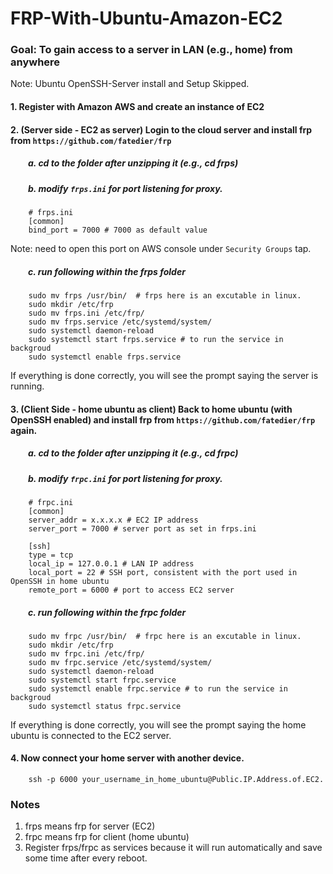 # FRP-With-Ubuntu-Amazon-EC2


### Goal: To gain access to a server in LAN (e.g., home) from anywhere

Note: Ubuntu OpenSSH-Server install and Setup Skipped.

#### 1. Register with Amazon AWS and create an instance of EC2
#### 2. (Server side - EC2 as server) Login to the cloud server and install frp from `https://github.com/fatedier/frp`

  ##### &emsp;&emsp;a. cd to the folder after unzipping it (e.g., cd frps)
  ##### &emsp;&emsp;b. modify `frps.ini` for port listening for proxy. 
        # frps.ini
        [common]
        bind_port = 7000 # 7000 as default value
        
        
Note: need to open this port on AWS console under `Security Groups` tap. 

  ##### &emsp;&emsp;c. run following within the frps folder
        sudo mv frps /usr/bin/  # frps here is an excutable in linux.
        sudo mkdir /etc/frp
        sudo mv frps.ini /etc/frp/
        sudo mv frps.service /etc/systemd/system/
        sudo systemctl daemon-reload   
        sudo systemctl start frps.service # to run the service in backgroud
        sudo systemctl enable frps.service 
        
        
If everything is done correctly, you will see the prompt saying the server is running.

#### 3. (Client Side - home ubuntu as client) Back to home ubuntu (with OpenSSH enabled) and install frp from `https://github.com/fatedier/frp` again.

  ##### &emsp;&emsp;a. cd to the folder after unzipping it (e.g., cd frpc)
  ##### &emsp;&emsp;b. modify `frpc.ini` for port listening for proxy. 
        # frpc.ini
        [common]
        server_addr = x.x.x.x # EC2 IP address
        server_port = 7000 # server port as set in frps.ini

        [ssh] 
        type = tcp
        local_ip = 127.0.0.1 # LAN IP address
        local_port = 22 # SSH port, consistent with the port used in OpenSSH in home ubuntu
        remote_port = 6000 # port to access EC2 server

  ##### &emsp;&emsp;c. run following within the frpc folder

        sudo mv frpc /usr/bin/  # frpc here is an excutable in linux.
        sudo mkdir /etc/frp
        sudo mv frpc.ini /etc/frp/
        sudo mv frpc.service /etc/systemd/system/
        sudo systemctl daemon-reload   
        sudo systemctl start frpc.service 
        sudo systemctl enable frpc.service # to run the service in backgroud
        sudo systemctl status frpc.service 

If everything is done correctly, you will see the prompt saying the home ubuntu is connected to the EC2 server.


#### 4. Now connect your home server with another device.
        ssh -p 6000 your_username_in_home_ubuntu@Public.IP.Address.of.EC2.
        
        
        
        
### Notes
1. frps means frp for server (EC2)
2. frpc means frp for client (home ubuntu)
3. Register frps/frpc as services because it will run automatically and save some time after every reboot. 
 
 
 

